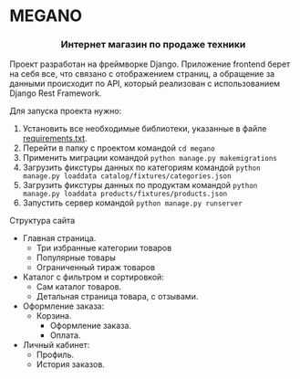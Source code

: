 # MEGANO

<h3 align="center">Интернет магазин по продаже техники
</h3>
Проект разработан на фреймворке Django. Приложение frontend берет на себя все, что связано с отображением страниц, 
а обращение за данными происходит по API, который реализован с использованием Django Rest Framework.

Для запуска проекта нужно:  
1. Установить все необходимые библиотеки, указанные в файле [requirements.txt](requirements.txt).
2. Перейти в папку с проектом командой ```cd megano```
3. Применить миграции командой ```python manage.py makemigrations```
4. Загрузить фикстуры данных по категориям командой ```python manage.py loaddata catalog/fixtures/categories.json```
5. Загрузить фикстуры данных по продуктам командой ```python manage.py loaddata products/fixtures/products.json```
6. Запустить сервер командой ```python manage.py runserver```

Структура сайта
* Главная страница.
    * Три избранные категории товаров
    * Популярные товары
    * Ограниченный тираж товаров
* Каталог с фильтром и сортировкой:
    * Сам каталог товаров.
    * Детальная страница товара, с отзывами.
* Оформление заказа:
    * Корзина.
      * Оформление заказа.
      * Оплата.
* Личный кабинет:
    * Профиль.
    * История заказов.
